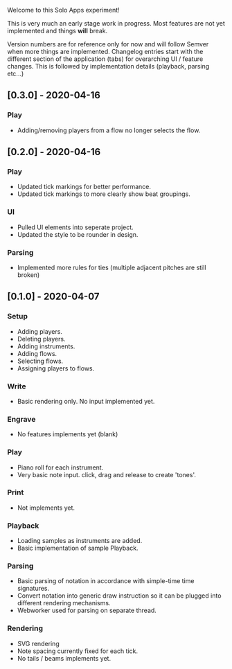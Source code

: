 Welcome to this Solo Apps experiment!

This is very much an early stage work in progress. Most features are not yet implemented and things **will** break.

Version numbers are for reference only for now and will follow Semver when more things are implemented. Changelog entries start with the different section of the application (tabs) for overarching UI / feature changes. This is followed by implementation details (playback, parsing etc...)

## [0.3.0] - 2020-04-16
### Play
- <label type="fixed"></label> Adding/removing players from a flow no longer selects the flow.

## [0.2.0] - 2020-04-16
### Play
- <label type="changed"></label> Updated tick markings for better performance.
- <label type="changed"></label> Updated tick markings to more clearly show beat groupings.

### UI
- <label type="changed"></label> Pulled UI elements into seperate project.
- <label type="changed"></label> Updated the style to be rounder in design.

### Parsing
- <label type="changed"></label> Implemented more rules for ties (multiple adjacent pitches are still broken)

## [0.1.0] - 2020-04-07
### Setup
- <label type="feature"></label> Adding players.
- <label type="feature"></label> Deleting players.
- <label type="feature"></label> Adding instruments.
- <label type="feature"></label> Adding flows.
- <label type="feature"></label> Selecting flows.
- <label type="feature"></label> Assigning players to flows.

### Write
- <label type="feature"></label> Basic rendering only. No input implemented yet.

### Engrave
- <label type="feature"></label> No features implements yet (blank)

### Play
- <label type="feature"></label> Piano roll for each instrument.
- <label type="feature"></label> Very basic note input. click, drag and release to create 'tones'.

### Print
- <label type="feature"></label> Not implements yet.

### Playback
- <label type="feature"></label> Loading samples as instruments are added.
- <label type="feature"></label> Basic implementation of sample Playback.

### Parsing
- <label type="feature"></label> Basic parsing of notation in accordance with simple-time time signatures.
- <label type="feature"></label> Convert notation into generic draw instruction so it can be plugged into different rendering mechanisms.
- <label type="feature"></label> Webworker used for parsing on separate thread.

### Rendering
- <label type="feature"></label> SVG rendering
- <label type="feature"></label> Note spacing currently fixed for each tick. 
- <label type="feature"></label> No tails / beams implements yet.